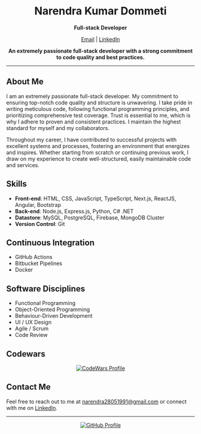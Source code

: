 <h1 align="center">Narendra Kumar Dommeti</h1>

<p align="center">
  <b>Full-stack Developer</b>
</p>

<p align="center">
  <a href="mailto:narendra28051991@gmail.com">Email</a> |
  <a href="https://www.linkedin.com/in/narendra28051991/">LinkedIn</a>
</p>

<p align="center">
  <b>An extremely passionate full-stack developer with a strong commitment to code quality and best practices.</b>
</p>

---

## About Me

I am an extremely passionate full-stack developer. My commitment to ensuring top-notch code quality and structure is unwavering. I take pride in writing meticulous code, following functional programming principles, and prioritizing comprehensive test coverage. Trust is essential to me, which is why I adhere to proven and consistent practices. I maintain the highest standard for myself and my collaborators.

Throughout my career, I have contributed to successful projects with excellent systems and processes, fostering an environment that energizes and inspires. Whether starting from scratch or continuing previous work, I draw on my experience to create well-structured, easily maintainable code and services.

## Skills

- **Front-end**: HTML, CSS, JavaScript, TypeScript, Next.js, ReactJS, Angular, Bootstrap
- **Back-end**: Node.js, Express.js, Python, C# .NET
- **Datastore**: MySQL, PostgreSQL, Firebase, MongoDB Cluster
- **Version Control**: Git

## Continuous Integration

- GitHub Actions
- Bitbucket Pipelines
- Docker

## Software Disciplines

- Functional Programming
- Object-Oriented Programming
- Behaviour-Driven Development
- UI / UX Design
- Agile / Scrum
- Code Review

## Codewars

<p align="center">
  <a href="https://www.codewars.com/users/narendra28051991">
    <img src="https://img.shields.io/badge/CodeWars-Profile-2ea44f?style=for-the-badge&logo=codewars" alt="CodeWars Profile">
  </a>
</p>

## Contact Me

Feel free to reach out to me at [narendra28051991@gmail.com](mailto:narendra28051991@gmail.com) or connect with me on [LinkedIn](https://www.linkedin.com/in/narendra28051991/).

---

<p align="center">
  <a href="https://github.com/narendra28051991">
    <img src="https://img.shields.io/badge/GitHub-narendra28051991-blue?style=for-the-badge&logo=github" alt="GitHub Profile">
  </a>
</p>
